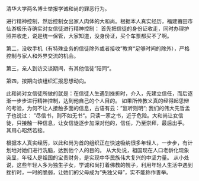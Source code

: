 清华大学两名博士举报学诚和尚的罪恶行为。

进行精神控制，然后控制女出家人肉体的大和尚。根据本人真实经历，福建莆田市仙游极乐寺确实对女信徒进行精神控制：
首先把信徒的身份证收走，同时办理护照并收走，说是统一保管，大家知道，没身份证，买个车票都买不了啊。

第二，没收手机（有特殊业务的信徒除外或者接收”教育“足够时间的除外），严格控制与家人和外界交流的机会。

第三，亲人到访交谈期间，有其他信徒”陪同“。

第四，按期向该组织汇报思想动向。

此和尚对女信徒所做的就是：在信徒人生遇到挫折时，介入，先建立信任，而后逐渐一步步进行精神控制，达到他自己的个人目的。
如果所传教义真的经得起思辩的考验，为何不让人接触多面的信息，古语有云：”监听则明“; 我们的伟大先哲孟子也说过：
”尽信书，则不如无书“。只读一家之书，近于危险。大和尚让女信徒，只接触一种信息，让女信徒逐步加深对他的，信任，乃至崇拜，最后出手。 其用心昭然若接。

根据本人真实经历，以此和尚为首的组织正在快速吸纳很多年轻人，一步步，有计划地对她们进行洗脑，达到他个人的目的。
从大处说，祖国现在人口老龄化现象突显，年轻人是祖国的宝贵财务，是实现中华民族伟大复兴的中坚力量。
从小处说，这些年轻人多为独生子女，学诚和尚打着佛教的幌子，利用年轻人生活中遇到挫折时，一时的脆弱，让她们的父母成为“失独父母”，实不能称作善举。





